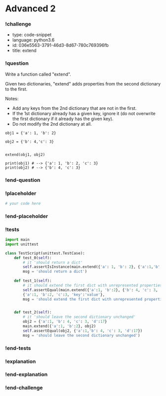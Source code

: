 # Advanced 2

### !challenge

* type: code-snippet
* language: python3.6
* id: 036e5563-3791-46d3-8d67-780c769396fb
* title: extend

### !question

Write a function called "extend".

Given two dictionaries, "extend" adds properties from the second dictionary to the first.

Notes:
* Add any keys from the 2nd dictionary that are not in the first.
* If the 1st dictionary already has a given key, ignore it (do not overwrite the first dictionary if it already has the given key).
* Do not modify the 2nd dictionary at all.

```
obj1 = {'a': 1, 'b': 2}

obj2 = {'b': 4,'c': 3}


extend(obj1, obj2)

print(obj1) # --> {'a': 1, 'b': 2, 'c': 3}
print(obj2) # --> {'b': 4, 'c': 3}
```

### !end-question

### !placeholder

```python
# your code here

```

### !end-placeholder

### !tests

```python
import main
import unittest

class TestScript(unittest.TestCase):
    def test_0(self):
        # it 'should return a dict'
        self.assertIsInstance(main.extend({'a': 1, 'b': 2}, {'a':1,'b': 4, 'c': 3, 'd':17}), dict,
        msg = 'should return a dict')
        
    def test_1(self):
        # it should extend the first dict with unrepresented properties from the second object
        self.assertEqual(main.extend({'a':1, 'b':2}, {'b': 4, 'c': 3, 'key':'value'}),
        {'a':1, 'b':2, 'c':3, 'key':'value'},
        msg = 'should extend the first dict with unrepresented properties from the second dict')


    def test_2(self):
        # it 'should leave the second dictionary unchanged'
        obj2 = {'a':1, 'b': 4, 'c': 3, 'd':17}
        main.extend({'a':1, 'b':2}, obj2)
        self.assertEqual(obj2, {'a':1,'b': 4, 'c': 3, 'd':17})
        msg = 'should leave the second dictionary unchanged')

```

### !end-tests

### !explanation

### !end-explanation

### !end-challenge
